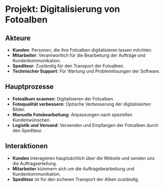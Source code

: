 # Projekt: Digitalisierung von Fotoalben

## Akteure

- **Kunden**: Personen, die ihre Fotoalben digitalisieren lassen möchten.
- **Mitarbeiter**: Verantwortlich für die Bearbeitung der Aufträge und Kundenkommunikation.
- **Spediteur**: Zuständig für den Transport der Fotoalben.
- **Technischer Support**: Für Wartung und Problemlösungen der Software.

## Hauptprozesse

- **Fotoalbum scannen**: Digitalisieren der Fotoalben.
- **Fotoqualität verbessern**: Optische Verbesserung der digitalisierten Bilder.
- **Manuelle Fotobearbeitung**: Anpassungen nach speziellen Kundenwünschen.
- **Logistik und Versand**: Versenden und Empfangen der Fotoalben durch den Spediteur.

## Interaktionen

- **Kunden** interagieren hauptsächlich über die Website und senden uns die Auftragserteilung.
- **Mitarbeiter** kümmern sich um die Auftragsbearbeitung und Kundenkommunikation.
- **Spediteur** ist für den sicheren Transport der Alben zuständig.
